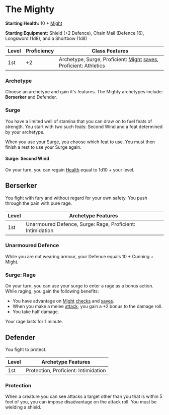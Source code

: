 # The Mighty

**Starting Health:** 10 + [Might](pages/characters/attributes.md?id=might)

**Starting Equipment:** Shield (+2 Defence), Chain Mail (Defence 16), Longsword (1d8), and a Shortbow (1d8)

| Level | Proficiency | Class Features  |
| ----  | ----------- |- |
| 1st   | +2          | Archetype, Surge, Proficient: [Might](pages/characters/attributes.md?id=might) [saves](rules/rolling.md?id=saves), Proficient: Athletics |

### Archetype

Choose an archetype and gain it's features. The Mighty archetypes include: **Berserker** and Defender.

### Surge

You have a limited well of stamina that you can draw on to fuel feats of strength. You start with two such feats: Second Wind and a feat determined by your archetype.

When you use your Surge, you choose which feat to use. You must then finish a rest to use your Surge again.

#### Surge: Second Wind

On your turn, you can regain [Health](pages/combat/health.md) equal to 1d10 + your level.

## Berserker

You fight with fury and without regard for your own safety. You push through the pain with pure rage.

| Level | Archetype Features |
| ----  | ------------------ |
| 1st   | Unarmoured Defence, Surge: Rage, Proficient: Intimidation |

### Unarmoured Defence

While you are not wearing armour, your Defence equals 10 + Cunning + Might.

### Surge: Rage

On your turn, you can use your surge to enter a rage as a bonus action. While raging, you gain the following benefits:

 + You have advantage on [Might](pages/attributes?id=might) [checks](pages/rules/rolling?id=checks) and [saves](pages/rules/rolling?id=saves).
 + When you make a melee [attack](pages/combat/attacks.md), you gain a +2 bonus to the damage roll.
 + You take half damage.

Your rage lasts for 1 minute.

## Defender

You fight to protect.

| Level | Archetype Features |
| ----  | ------------------ |
| 1st   | Protection, Proficient: Intimidation         |

### Protection

When a creature you can see attacks a target other than you that is within 5 feet of you, you can impose disadvantage on the attack roll. You must be wielding a shield.
